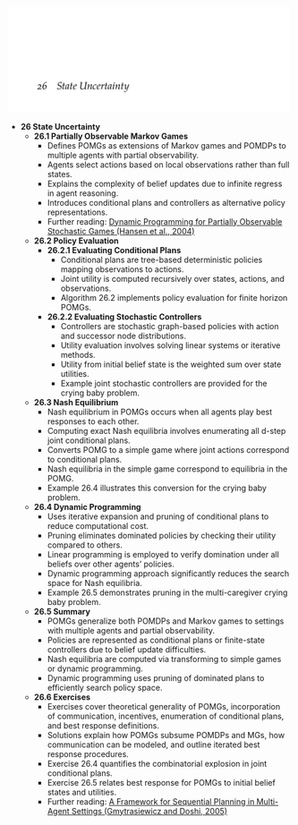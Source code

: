 ![ADFM-26-state-uncertainty](ADFM-26-state-uncertainty.best.png)

- **26 State Uncertainty**
  - **26.1 Partially Observable Markov Games**
    - Defines POMGs as extensions of Markov games and POMDPs to multiple agents with partial observability.
    - Agents select actions based on local observations rather than full states.
    - Explains the complexity of belief updates due to infinite regress in agent reasoning.
    - Introduces conditional plans and controllers as alternative policy representations.
    - Further reading: [Dynamic Programming for Partially Observable Stochastic Games (Hansen et al., 2004)](https://www.aaai.org/Papers/AAAI/2004/AAAI04-027.pdf)
  - **26.2 Policy Evaluation**
    - **26.2.1 Evaluating Conditional Plans**
      - Conditional plans are tree-based deterministic policies mapping observations to actions.
      - Joint utility is computed recursively over states, actions, and observations.
      - Algorithm 26.2 implements policy evaluation for finite horizon POMGs.
    - **26.2.2 Evaluating Stochastic Controllers**
      - Controllers are stochastic graph-based policies with action and successor node distributions.
      - Utility evaluation involves solving linear systems or iterative methods.
      - Utility from initial belief state is the weighted sum over state utilities.
      - Example joint stochastic controllers are provided for the crying baby problem.
  - **26.3 Nash Equilibrium**
    - Nash equilibrium in POMGs occurs when all agents play best responses to each other.
    - Computing exact Nash equilibria involves enumerating all d-step joint conditional plans.
    - Converts POMG to a simple game where joint actions correspond to conditional plans.
    - Nash equilibria in the simple game correspond to equilibria in the POMG.
    - Example 26.4 illustrates this conversion for the crying baby problem.
  - **26.4 Dynamic Programming**
    - Uses iterative expansion and pruning of conditional plans to reduce computational cost.
    - Pruning eliminates dominated policies by checking their utility compared to others.
    - Linear programming is employed to verify domination under all beliefs over other agents’ policies.
    - Dynamic programming approach significantly reduces the search space for Nash equilibria.
    - Example 26.5 demonstrates pruning in the multi-caregiver crying baby problem.
  - **26.5 Summary**
    - POMGs generalize both POMDPs and Markov games to settings with multiple agents and partial observability.
    - Policies are represented as conditional plans or finite-state controllers due to belief update difficulties.
    - Nash equilibria are computed via transforming to simple games or dynamic programming.
    - Dynamic programming uses pruning of dominated plans to efficiently search policy space.
  - **26.6 Exercises**
    - Exercises cover theoretical generality of POMGs, incorporation of communication, incentives, enumeration of conditional plans, and best response definitions.
    - Solutions explain how POMGs subsume POMDPs and MGs, how communication can be modeled, and outline iterated best response procedures.
    - Exercise 26.4 quantifies the combinatorial explosion in joint conditional plans.
    - Exercise 26.5 relates best response for POMGs to initial belief states and utilities.
    - Further reading: [A Framework for Sequential Planning in Multi-Agent Settings (Gmytrasiewicz and Doshi, 2005)](https://doi.org/10.1613/jair.1541)
